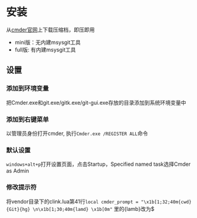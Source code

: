 # 安装

从[cmder官网](http://cmder.net/)上下载压缩档，即压即用

* mini版：无内建msysgit工具
* full版: 有内建msysgit工具

## 设置

### 添加到环境变量

把Cmder.exe和git.exe/gitk.exe/git-gui.exe存放的目录添加到系统环境变量中

### 添加到右键菜单

以管理员身份打开cmder, 执行`Cmder.exe /REGISTER ALL`命令

### 默认设置

`windows+alt+p`打开设置页面，点击Startup，Specified named task选择Cmder as Admin

### 修改提示符

将vendor目录下的clink.lua第41行`local cmder_prompt = "\x1b[1;32;40m{cwd} {Git}{hg} \n\x1b[1;30;40m{lamd} \x1b[0m"` 里的{lamb}改为$

